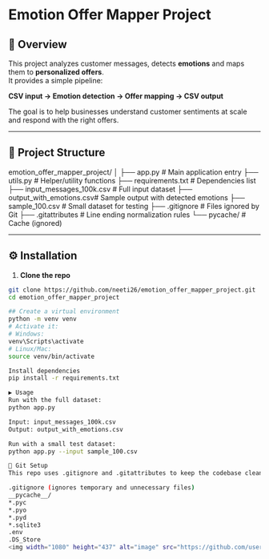 # Emotion Offer Mapper Project

## 📌 Overview
This project analyzes customer messages, detects **emotions** and maps them to **personalized offers**.  
It provides a simple pipeline:  

**CSV input → Emotion detection → Offer mapping → CSV output**

The goal is to help businesses understand customer sentiments at scale and respond with the right offers.

---

## 📂 Project Structure
emotion_offer_mapper_project/
│
├── app.py # Main application entry
├── utils.py # Helper/utility functions
├── requirements.txt # Dependencies list
├── input_messages_100k.csv # Full input dataset
├── output_with_emotions.csv# Sample output with detected emotions
├── sample_100.csv # Small dataset for testing
├── .gitignore # Files ignored by Git
├── .gitattributes # Line ending normalization rules
└── pycache/ # Cache (ignored)

---

## ⚙️ Installation

1. **Clone the repo**
```bash
git clone https://github.com/neeti26/emotion_offer_mapper_project.git
cd emotion_offer_mapper_project

## Create a virtual environment
python -m venv venv
# Activate it:
# Windows:
venv\Scripts\activate
# Linux/Mac:
source venv/bin/activate

Install dependencies
pip install -r requirements.txt

▶️ Usage
Run with the full dataset:
python app.py

Input: input_messages_100k.csv
Output: output_with_emotions.csv

Run with a small test dataset:
python app.py --input sample_100.csv

📑 Git Setup
This repo uses .gitignore and .gitattributes to keep the codebase clean:

.gitignore (ignores temporary and unnecessary files)
__pycache__/
*.pyc
*.pyo
*.pyd
*.sqlite3
.env
.DS_Store
<img width="1080" height="437" alt="image" src="https://github.com/user-attachments/assets/f0049946-2bb6-41c5-8af1-ca2ab9bdb0f0" />


